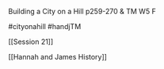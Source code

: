 Building a City on a Hill p259-270 & TM W5 F

#cityonahill #handjTM 

[[Session 21]]

[[Hannah and James History]]
